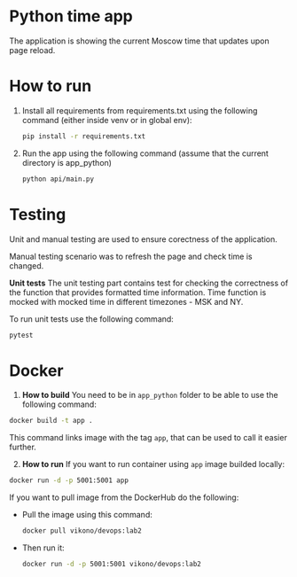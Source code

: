 # Python time app

The application is showing the current Moscow time that updates upon page reload.

# How to run
1. Install all requirements from requirements.txt using the following command (either inside venv or in global env):
   ```bash
   pip install -r requirements.txt
   ```
2. Run the app using the following command (assume that the current directory is app_python)
   ```bash
   python api/main.py
   ```

# Testing
Unit and manual testing are used to ensure corectness of the application. 

Manual testing scenario was to refresh the page and check time is changed.

**Unit tests**
The unit testing part contains test for checking the correctness of the function that provides formatted time information. Time function is mocked with mocked time in different timezones - MSK and NY.

To run unit tests use the following command:
```bash
pytest
```

# Docker

1. **How to build**
You need to be in `app_python` folder to be able to use the following command:
```bash
docker build -t app .
```
This command links image with the tag `app`, that can be used to call it easier further.

2. **How to run**
If you want to run container using `app` image builded locally:
```bash
docker run -d -p 5001:5001 app
```

If you want to pull image from the DockerHub do the following:
- Pull the image using this command:
   ```bash 
   docker pull vikono/devops:lab2
   ```
- Then run it:
   ```bash
   docker run -d -p 5001:5001 vikono/devops:lab2
   ```
